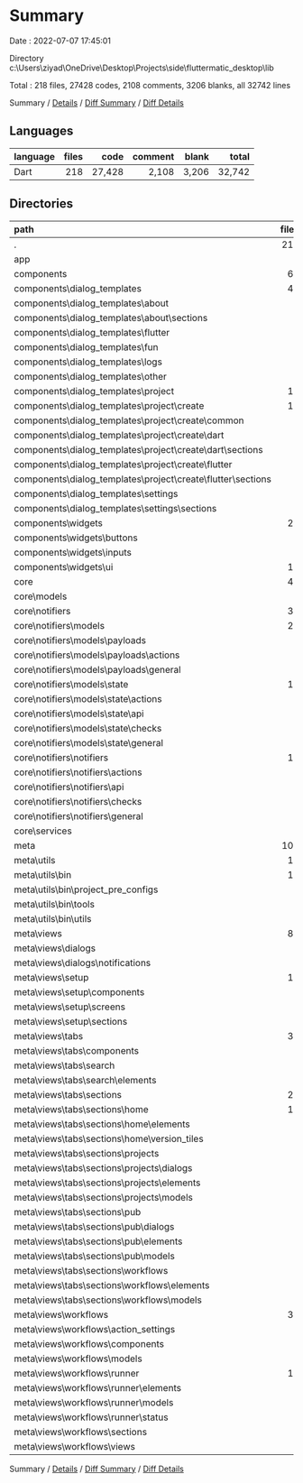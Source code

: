 # Summary

Date : 2022-07-07 17:45:01

Directory c:\\Users\\ziyad\\OneDrive\\Desktop\\Projects\\side\\fluttermatic_desktop\\lib

Total : 218 files,  27428 codes, 2108 comments, 3206 blanks, all 32742 lines

Summary / [Details](details.md) / [Diff Summary](diff.md) / [Diff Details](diff-details.md)

## Languages
| language | files | code | comment | blank | total |
| :--- | ---: | ---: | ---: | ---: | ---: |
| Dart | 218 | 27,428 | 2,108 | 3,206 | 32,742 |

## Directories
| path | files | code | comment | blank | total |
| :--- | ---: | ---: | ---: | ---: | ---: |
| . | 218 | 27,428 | 2,108 | 3,206 | 32,742 |
| app | 3 | 161 | 57 | 49 | 267 |
| components | 64 | 8,457 | 404 | 864 | 9,725 |
| components\\dialog_templates | 41 | 6,819 | 308 | 691 | 7,818 |
| components\\dialog_templates\\about | 5 | 418 | 23 | 57 | 498 |
| components\\dialog_templates\\about\\sections | 4 | 387 | 21 | 53 | 461 |
| components\\dialog_templates\\flutter | 4 | 631 | 29 | 80 | 740 |
| components\\dialog_templates\\fun | 2 | 605 | 20 | 30 | 655 |
| components\\dialog_templates\\logs | 2 | 326 | 21 | 52 | 399 |
| components\\dialog_templates\\other | 5 | 674 | 27 | 81 | 782 |
| components\\dialog_templates\\project | 14 | 3,075 | 162 | 323 | 3,560 |
| components\\dialog_templates\\project\\create | 11 | 2,410 | 103 | 239 | 2,752 |
| components\\dialog_templates\\project\\create\\common | 2 | 600 | 20 | 65 | 685 |
| components\\dialog_templates\\project\\create\\dart | 2 | 313 | 18 | 49 | 380 |
| components\\dialog_templates\\project\\create\\dart\\sections | 1 | 53 | 2 | 9 | 64 |
| components\\dialog_templates\\project\\create\\flutter | 5 | 1,409 | 62 | 117 | 1,588 |
| components\\dialog_templates\\project\\create\\flutter\\sections | 4 | 952 | 33 | 66 | 1,051 |
| components\\dialog_templates\\settings | 8 | 1,028 | 24 | 63 | 1,115 |
| components\\dialog_templates\\settings\\sections | 7 | 960 | 22 | 56 | 1,038 |
| components\\widgets | 23 | 1,638 | 96 | 173 | 1,907 |
| components\\widgets\\buttons | 5 | 346 | 14 | 38 | 398 |
| components\\widgets\\inputs | 2 | 139 | 4 | 11 | 154 |
| components\\widgets\\ui | 16 | 1,153 | 78 | 124 | 1,355 |
| core | 47 | 2,633 | 616 | 618 | 3,867 |
| core\\models | 6 | 67 | 2 | 18 | 87 |
| core\\notifiers | 39 | 2,161 | 590 | 537 | 3,288 |
| core\\notifiers\\models | 20 | 390 | 65 | 94 | 549 |
| core\\notifiers\\models\\payloads | 3 | 72 | 4 | 8 | 84 |
| core\\notifiers\\models\\payloads\\actions | 2 | 58 | 4 | 6 | 68 |
| core\\notifiers\\models\\payloads\\general | 1 | 14 | 0 | 2 | 16 |
| core\\notifiers\\models\\state | 17 | 318 | 61 | 86 | 465 |
| core\\notifiers\\models\\state\\actions | 2 | 28 | 0 | 8 | 36 |
| core\\notifiers\\models\\state\\api | 3 | 57 | 0 | 15 | 72 |
| core\\notifiers\\models\\state\\checks | 7 | 135 | 61 | 41 | 237 |
| core\\notifiers\\models\\state\\general | 5 | 98 | 0 | 22 | 120 |
| core\\notifiers\\notifiers | 18 | 1,707 | 522 | 428 | 2,657 |
| core\\notifiers\\notifiers\\actions | 2 | 94 | 6 | 22 | 122 |
| core\\notifiers\\notifiers\\api | 3 | 93 | 32 | 29 | 154 |
| core\\notifiers\\notifiers\\checks | 7 | 904 | 317 | 231 | 1,452 |
| core\\notifiers\\notifiers\\general | 6 | 616 | 167 | 146 | 929 |
| core\\services | 2 | 405 | 24 | 63 | 492 |
| meta | 103 | 15,867 | 1,014 | 1,634 | 18,515 |
| meta\\utils | 17 | 1,349 | 326 | 313 | 1,988 |
| meta\\utils\\bin | 11 | 959 | 287 | 244 | 1,490 |
| meta\\utils\\bin\\project_pre_configs | 2 | 184 | 73 | 42 | 299 |
| meta\\utils\\bin\\tools | 6 | 376 | 110 | 101 | 587 |
| meta\\utils\\bin\\utils | 3 | 399 | 104 | 101 | 604 |
| meta\\views | 86 | 14,518 | 688 | 1,321 | 16,527 |
| meta\\views\\dialogs | 6 | 639 | 31 | 60 | 730 |
| meta\\views\\dialogs\\notifications | 2 | 187 | 8 | 14 | 209 |
| meta\\views\\setup | 14 | 1,410 | 51 | 94 | 1,555 |
| meta\\views\\setup\\components | 7 | 308 | 16 | 30 | 354 |
| meta\\views\\setup\\screens | 1 | 329 | 15 | 26 | 370 |
| meta\\views\\setup\\sections | 6 | 773 | 20 | 38 | 831 |
| meta\\views\\tabs | 32 | 6,444 | 338 | 596 | 7,378 |
| meta\\views\\tabs\\components | 3 | 582 | 43 | 69 | 694 |
| meta\\views\\tabs\\search | 4 | 828 | 32 | 60 | 920 |
| meta\\views\\tabs\\search\\elements | 3 | 273 | 7 | 19 | 299 |
| meta\\views\\tabs\\sections | 24 | 4,742 | 253 | 444 | 5,439 |
| meta\\views\\tabs\\sections\\home | 10 | 1,806 | 51 | 182 | 2,039 |
| meta\\views\\tabs\\sections\\home\\elements | 3 | 461 | 7 | 45 | 513 |
| meta\\views\\tabs\\sections\\home\\version_tiles | 6 | 1,297 | 42 | 133 | 1,472 |
| meta\\views\\tabs\\sections\\projects | 6 | 1,153 | 88 | 118 | 1,359 |
| meta\\views\\tabs\\sections\\projects\\dialogs | 2 | 322 | 9 | 27 | 358 |
| meta\\views\\tabs\\sections\\projects\\elements | 2 | 221 | 4 | 13 | 238 |
| meta\\views\\tabs\\sections\\projects\\models | 1 | 190 | 54 | 45 | 289 |
| meta\\views\\tabs\\sections\\pub | 5 | 1,115 | 71 | 91 | 1,277 |
| meta\\views\\tabs\\sections\\pub\\dialogs | 1 | 329 | 12 | 14 | 355 |
| meta\\views\\tabs\\sections\\pub\\elements | 2 | 412 | 14 | 21 | 447 |
| meta\\views\\tabs\\sections\\pub\\models | 1 | 155 | 23 | 38 | 216 |
| meta\\views\\tabs\\sections\\workflows | 3 | 668 | 43 | 53 | 764 |
| meta\\views\\tabs\\sections\\workflows\\elements | 1 | 287 | 6 | 12 | 305 |
| meta\\views\\tabs\\sections\\workflows\\models | 1 | 81 | 28 | 17 | 126 |
| meta\\views\\workflows | 34 | 6,025 | 268 | 571 | 6,864 |
| meta\\views\\workflows\\action_settings | 8 | 832 | 22 | 60 | 914 |
| meta\\views\\workflows\\components | 3 | 233 | 8 | 19 | 260 |
| meta\\views\\workflows\\models | 1 | 161 | 33 | 11 | 205 |
| meta\\views\\workflows\\runner | 10 | 1,230 | 69 | 142 | 1,441 |
| meta\\views\\workflows\\runner\\elements | 3 | 505 | 42 | 65 | 612 |
| meta\\views\\workflows\\runner\\models | 1 | 21 | 2 | 5 | 28 |
| meta\\views\\workflows\\runner\\status | 4 | 369 | 13 | 25 | 407 |
| meta\\views\\workflows\\sections | 5 | 1,556 | 47 | 136 | 1,739 |
| meta\\views\\workflows\\views | 5 | 1,178 | 25 | 113 | 1,316 |

Summary / [Details](details.md) / [Diff Summary](diff.md) / [Diff Details](diff-details.md)